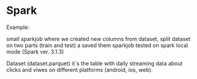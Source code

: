 # Spark
 Example:
 
 small sparkjob where we created new columns from dataset, split dataset on two parts (train and test) a saved them
 sparkjob tested on spark local mode (Spark ver. 3.1.3)
 
 Dataset (dataset.parquet) 
 it`s the table with daily streaming data about clicks and viwes on different platforms (android, ios, web).
